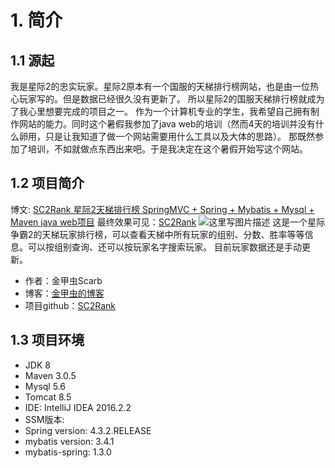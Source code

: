 # 1. 简介

## 1.1 源起
我是星际2的忠实玩家。星际2原本有一个国服的天梯排行榜网站，也是由一位热心玩家写的。但是数据已经很久没有更新了。
所以星际2的国服天梯排行榜就成为了我心里想要完成的项目之一。
作为一个计算机专业的学生，我希望自己拥有制作网站的能力。同时这个暑假我参加了java web的培训（然而4天的培训并没有什么卵用，只是让我知道了做一个网站需要用什么工具以及大体的思路）。
那既然参加了培训，不如就做点东西出来吧。于是我决定在这个暑假开始写这个网站。

## 1.2 项目简介
博文: [SC2Rank 星际2天梯排行榜 SpringMVC + Spring + Mybatis + Mysql + Maven java web项目](http://115.28.48.229/wordpress/?p=140)
最终效果可见：[SC2Rank](http://www.sc2rank.com/)
![这里写图片描述](http://img.blog.csdn.net/20160926231416470)
这是一个星际争霸2的天梯玩家排行榜，可以查看天梯中所有玩家的组别、分数、胜率等等信息。可以按组别查询、还可以按玩家名字搜索玩家。
目前玩家数据还是手动更新。

 - 作者：金甲虫Scarb
 - 博客：[金甲虫的博客](http://115.28.48.229/wordpress/)
 - 项目github：[SC2Rank](https://github.com/HScarb/SC2RankCN)

## 1.3 项目环境
 - JDK 8
 - Maven 3.0.5
 - Mysql 5.6
 - Tomcat 8.5
 - IDE: IntelliJ IDEA 2016.2.2
 - SSM版本:
  - Spring version: 4.3.2.RELEASE
  - mybatis version: 3.4.1
  - mybatis-spring: 1.3.0
  